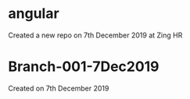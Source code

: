 # angular
Created a new repo on 7th December 2019 at Zing HR

# Branch-001-7Dec2019
Created on 7th December 2019
